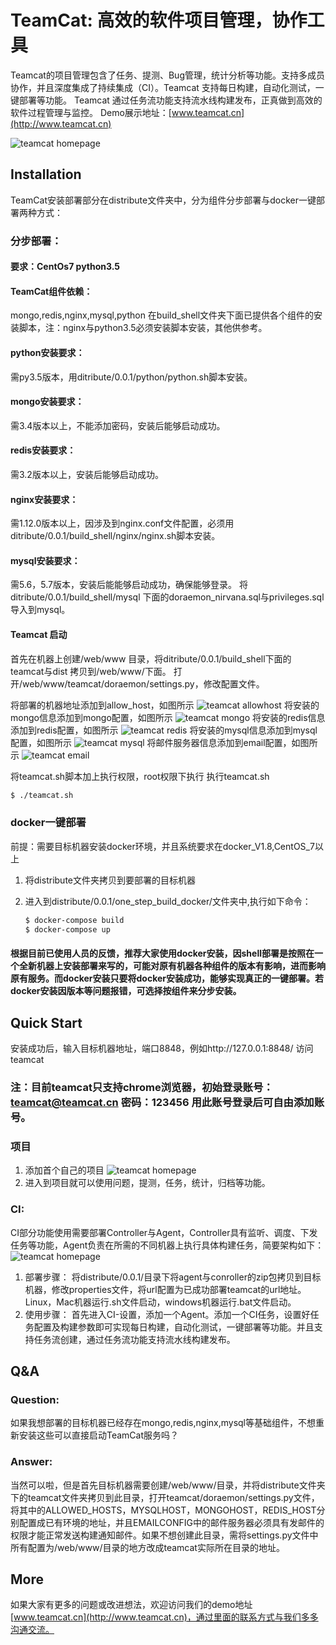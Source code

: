 # TeamCat: 高效的软件项目管理，协作工具

Teamcat的项目管理包含了任务、提测、Bug管理，统计分析等功能。支持多成员协作，并且深度集成了持续集成（CI）。Teamcat 支持每日构建，自动化测试，一键部署等功能。 Teamcat 通过任务流功能支持流水线构建发布，正真做到高效的软件过程管理与监控。
Demo展示地址：[www.teamcat.cn](http://www.teamcat.cn)

![teamcat homepage](screenshots/Teamcat_homepage.jpg)


## Installation

TeamCat安装部署部分在distribute文件夹中，分为组件分步部署与docker一键部署两种方式：

### 分步部署：
#### 要求：CentOs7  python3.5
#### TeamCat组件依赖：
mongo,redis,nginx,mysql,python
在build_shell文件夹下面已提供各个组件的安装脚本，注：nginx与python3.5必须安装脚本安装，其他供参考。
#### python安装要求：
需py3.5版本，用ditribute/0.0.1/python/python.sh脚本安装。
#### mongo安装要求：
需3.4版本以上，不能添加密码，安装后能够启动成功。
#### redis安装要求：
需3.2版本以上，安装后能够启动成功。
#### nginx安装要求：
需1.12.0版本以上，因涉及到nginx.conf文件配置，必须用ditribute/0.0.1/build_shell/nginx/nginx.sh脚本安装。
#### mysql安装要求：
需5.6，5.7版本，安装后能能够启动成功，确保能够登录。
将ditribute/0.0.1/build_shell/mysql 下面的doraemon_nirvana.sql与privileges.sql导入到mysql。

#### Teamcat 启动
首先在机器上创建/web/www 目录，将ditribute/0.0.1/build_shell下面的 teamcat与dist 拷贝到/web/www/下面。
打开/web/www/teamcat/doraemon/settings.py，修改配置文件。

将部署的机器地址添加到allow_host，如图所示
![teamcat allowhost](screenshots/settings_allowhost.jpg)
将安装的mongo信息添加到mongo配置，如图所示
![teamcat mongo](screenshots/settings_mongo.jpg)
将安装的redis信息添加到redis配置，如图所示
![teamcat redis](screenshots/settings_redis.jpg)
将安装的mysql信息添加到mysql配置，如图所示
![teamcat mysql](screenshots/settings_mysql.jpg)
将邮件服务器信息添加到email配置，如图所示
![teamcat email](screenshots/settings_email.jpg)

将teamcat.sh脚本加上执行权限，root权限下执行
   执行teamcat.sh
   
   ```sh
   $ ./teamcat.sh
   ```

### docker一键部署

前提：需要目标机器安装docker环境，并且系统要求在docker_V1.8,CentOS_7以上
1. 将distribute文件夹拷贝到要部署的目标机器
2. 进入到distribute/0.0.1/one_step_build_docker/文件夹中,执行如下命令：
 
   ```sh
   $ docker-compose build
   $ docker-compose up
   ```
#### 根据目前已使用人员的反馈，推荐大家使用docker安装，因shell部署是按照在一个全新机器上安装部署来写的，可能对原有机器各种组件的版本有影响，进而影响原有服务。而docker安装只要将docker安装成功，能够实现真正的一键部署。若docker安装因版本等问题报错，可选择按组件来分步安装。

## Quick Start

   安装成功后，输入目标机器地址，端口8848，例如http://127.0.0.1:8848/ 访问teamcat
   
### 注：目前teamcat只支持chrome浏览器，初始登录账号：teamcat@teamcat.cn 密码：123456  用此账号登录后可自由添加账号。

### 项目
1. 添加首个自己的项目
![teamcat homepage](screenshots/Teamcat_program.jpg)
2. 进入到项目就可以使用问题，提测，任务，统计，归档等功能。
### CI:
   CI部分功能使用需要部署Controller与Agent，Controller具有监听、调度、下发任务等功能，Agent负责在所需的不同机器上执行具体构建任务，简要架构如下：
![teamcat homepage](screenshots/Teamcat_CI.jpg)
1. 部署步骤：
   将distribute/0.0.1/目录下将agent与conroller的zip包拷贝到目标机器，修改properties文件，将url配置为已成功部署teamcat的url地址。Linux，Mac机器运行.sh文件启动，windows机器运行.bat文件启动。
2. 使用步骤：
   首先进入CI-设置，添加一个Agent。添加一个CI任务，设置好任务配置及构建参数即可实现每日构建，自动化测试，一键部署等功能。并且支持任务流创建，通过任务流功能支持流水线构建发布。

## Q&A
### Question:
如果我想部署的目标机器已经存在mongo,redis,nginx,mysql等基础组件，不想重新安装这些可以直接启动TeamCat服务吗？

### Answer:
当然可以啦，但是首先目标机器需要创建/web/www/目录，并将distribute文件夹下的teamcat文件夹拷贝到此目录，打开teamcat/doraemon/settings.py文件，将其中的ALLOWED_HOSTS，MYSQLHOST，MONGOHOST，REDIS_HOST分别配置成已有环境的地址，并且EMAILCONFIG中的邮件服务器必须具有发邮件的权限才能正常发送构建通知邮件。如果不想创建此目录，需将settings.py文件中所有配置为/web/www/目录的地方改成teamcat实际所在目录的地址。

## More

如果大家有更多的问题或改进想法，欢迎访问我们的demo地址[www.teamcat.cn](http://www.teamcat.cn)，通过里面的联系方式与我们多多沟通交流。

